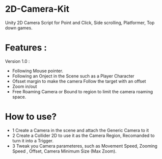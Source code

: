 # 2D-Camera-Kit
Unity 2D Camera Script for Point and Click, Side scrolling, Platformer, Top down games.


# Features :

Version 1.0 :

- Following Mouse pointer.
- Following an Onject in the Scene such as a Player Character
- Ofsset margin to make the camera Follow the target with an offset
- Zoom in/out
- Free Roaming Camera or Bound to region to limit the camera roaming space.

# How to use?

- 1 Create a Camera in the scene and attach the Generic Camera to it
- 2 Create a Collider 2D to use it as the Camera Region, Recomanded to turn it into a Trigger. 
- 3 Tweak you Camera parameteres, such as Movement Speed, Zooming Speed , Offset, Camera Minimum Size (Max Zoom).

